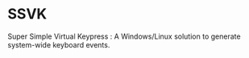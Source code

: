 # SSVK
Super Simple Virtual Keypress : A Windows/Linux solution to generate system-wide keyboard events. 
